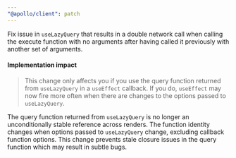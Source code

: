 ```yaml
---
"@apollo/client": patch
---
```


Fix issue in `useLazyQuery` that results in a double network call when calling the execute function with no arguments after having called it previously with another set of arguments.

####  Implementation impact

> This change only affects you if you use the query function returned from `useLazyQuery` in  a `useEffect` callback. If you do, `useEffect` may now fire more often when there are changes to the options passed to `useLazyQuery`.

The query function returned from `useLazyQuery` is no longer an unconditionally stable reference across renders. The function identity changes when options passed to `useLazyQuery` change, excluding callback function options. This change prevents stale closure issues in the query function which may result in subtle bugs.
